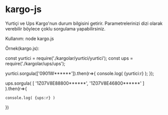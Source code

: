 # kargo-js
Yurtiçi ve Ups Kargo'nun durum bilgisini getirir. Parametrelerinizi dizi olarak verebilir böylece çoklu sorgulama yapabilirsiniz.

Kullanım:
node kargo.js

Örnek(kargo.js):

const yurtici = require('./kargolar/yurtici/yurtici');
const ups = require('./kargolar/ups/ups');

yurtici.sorgula(['0901W******']).then(r=>{
    console.log( {yurtici:r} );
});


ups.sorgula(
    [
        '1Z07V8E88800******', 
        '1Z07V8E46800******'
    ]
    ).then(r=>{

    console.log( {ups:r} )
})

